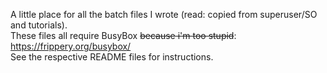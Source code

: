 A little place for all the batch files I wrote (read: copied from superuser/SO and tutorials).  
These files all require BusyBox ~~because i'm too stupid~~: https://frippery.org/busybox/  
See the respective README files for instructions.
